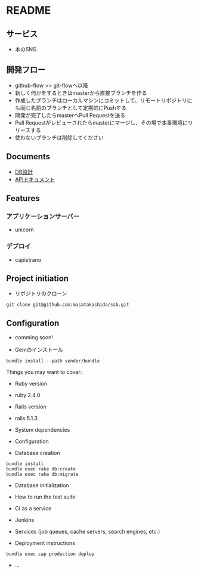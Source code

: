 # README

## サービス
- 本のSNS

## 開発フロー
- github-flow >> git-flowへ以降
- 新しく何かをするときはmasterから直接ブランチを作る
- 作成したブランチはローカルマシンにコミットして、リモートリポジトリにも同じ名前のブランチとして定期的にPushする
- 開発が完了したらmasterへPull Pequestを送る
- Pull Requestがレビューされたらmasterにマージし、その場で本番環境にリリースする
- 使わないブランチは削除してください

## Documents
- [DB設計](./docs/db.md)
- [APIドキュメント](./docs/api.md)

## Features

### アプリケーションサーバー

- unicorn

### デプロイ

- capistrano
  
## Project initiation
- リポジトリのクローン
```
git clone git@github.com:masatakashida/ssb.git
```

## Configuration
- comming soon!

- Gemのインストール
```
bundle install --path vendor/bundle
```

Things you may want to cover:

* Ruby version
- ruby 2.4.0

* Rails version
- rails 5.1.3

* System dependencies

* Configuration

* Database creation
```
bundle install
bundle exec rake db:create
bundle exec rake db:migrate
```


* Database initialization

* How to run the test suite

* CI as a service

- Jenkins

* Services (job queues, cache servers, search engines, etc.)

* Deployment instructions

```
bundle exec cap production deploy
```

* ...
